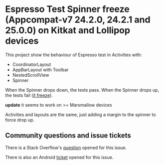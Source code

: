 Espresso Test Spinner freeze (Appcompat-v7 24.2.0, 24.2.1 and 25.0.0) on Kitkat and Lollipop devices
====================================================================================================

This project show the behaviour of Espresso test in Activities with:

 - CoordinatorLayout
 - AppBarLayout with Toolbar
 - NestedScrollView
 - Spinner

When the Spinner drops down, the tests pass.
When the Spinner drops up, the tests fail ([it freeze](https://raw.githubusercontent.com/adoankim/spinner-freeze-on-espresso-test/master/stack_trace.log)).

**update** it seems to work on >= Marsmallow devices

Activities and layouts are the same, just adding a margin to the spinner to force drop up.

Community questions and issue tickets
---------------------------------

There is a Stack Overflow's [question](http://stackoverflow.com/questions/39605002/espresso-test-spinner-freezes-on-appcompat-v7-24-2-0) opened for this issue.

There is also an Android [ticket](https://code.google.com/p/android/issues/detail?id=223435) opened for this issue.


